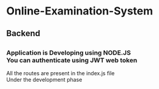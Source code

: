 # Online-Examination-System
<h2> Backend <h2>
<h3> Application is Developing using NODE.JS<br>You can authenticate using JWT web token </h3>
  All the routes are present in the index.js file <br>
Under the development phase
